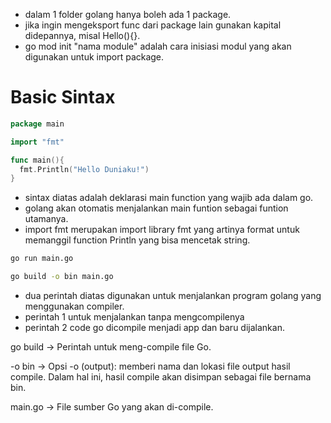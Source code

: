 - dalam 1 folder golang hanya boleh ada 1 package.
- jika ingin mengeksport func dari package lain gunakan kapital didepannya, misal Hello(){}.
- go mod init "nama module" adalah cara inisiasi modul yang akan digunakan untuk import package.

# Basic Sintax

```go
package main

import "fmt"

func main(){
  fmt.Println("Hello Duniaku!")
}
```

- sintax diatas adalah deklarasi main function yang wajib ada dalam go.
- golang akan otomatis menjalankan main funtion sebagai funtion utamanya.
- import fmt merupakan import library fmt yang artinya format untuk memanggil function Println yang bisa mencetak string.

```bash
go run main.go

go build -o bin main.go
```

- dua perintah diatas digunakan untuk menjalankan program golang yang menggunakan compiler.
- perintah 1 untuk menjalankan tanpa mengcompilenya
- perintah 2 code go dicompile menjadi app dan baru dijalankan.

go build
→ Perintah untuk meng-compile file Go.

-o bin
→ Opsi -o (output): memberi nama dan lokasi file output hasil compile.
Dalam hal ini, hasil compile akan disimpan sebagai file bernama bin.

main.go
→ File sumber Go yang akan di-compile.
